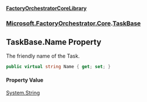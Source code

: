 #### [FactoryOrchestratorCoreLibrary](./FactoryOrchestratorCoreLibrary.md 'FactoryOrchestratorCoreLibrary')
### [Microsoft.FactoryOrchestrator.Core](./Microsoft-FactoryOrchestrator-Core.md 'Microsoft.FactoryOrchestrator.Core').[TaskBase](./Microsoft-FactoryOrchestrator-Core-TaskBase.md 'Microsoft.FactoryOrchestrator.Core.TaskBase')
## TaskBase.Name Property
The friendly name of the Task.  
```csharp
public virtual string Name { get; set; }
```
#### Property Value
[System.String](https://docs.microsoft.com/en-us/dotnet/api/System.String 'System.String')  
